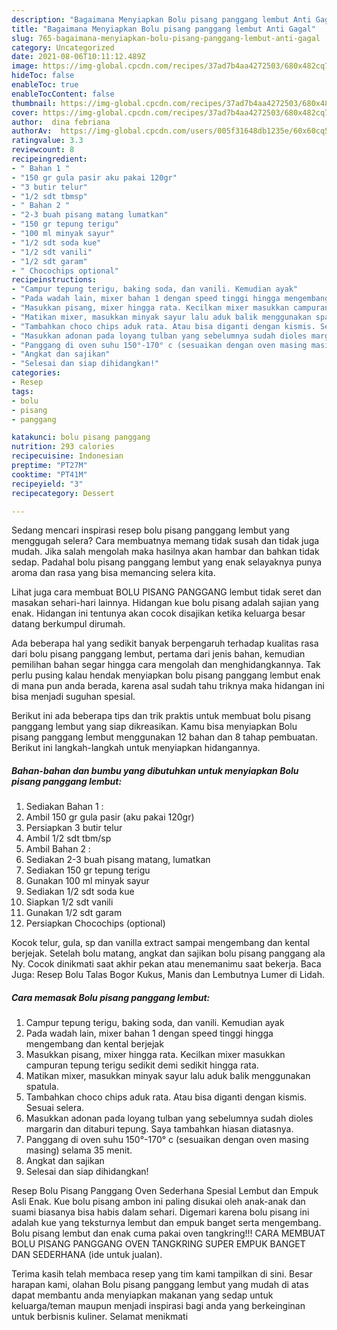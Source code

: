 ```yaml
---
description: "Bagaimana Menyiapkan Bolu pisang panggang lembut Anti Gagal"
title: "Bagaimana Menyiapkan Bolu pisang panggang lembut Anti Gagal"
slug: 765-bagaimana-menyiapkan-bolu-pisang-panggang-lembut-anti-gagal
category: Uncategorized
date: 2021-08-06T10:11:12.489Z
image: https://img-global.cpcdn.com/recipes/37ad7b4aa4272503/680x482cq70/bolu-pisang-panggang-lembut-foto-resep-utama.jpg
hideToc: false
enableToc: true
enableTocContent: false
thumbnail: https://img-global.cpcdn.com/recipes/37ad7b4aa4272503/680x482cq70/bolu-pisang-panggang-lembut-foto-resep-utama.jpg
cover: https://img-global.cpcdn.com/recipes/37ad7b4aa4272503/680x482cq70/bolu-pisang-panggang-lembut-foto-resep-utama.jpg
author:  dina febriana
authorAv:  https://img-global.cpcdn.com/users/005f31648db1235e/60x60cq50/avatar.jpg
ratingvalue: 3.3
reviewcount: 8
recipeingredient:
- " Bahan 1 "
- "150 gr gula pasir aku pakai 120gr"
- "3 butir telur"
- "1/2 sdt tbmsp"
- " Bahan 2 "
- "2-3 buah pisang matang lumatkan"
- "150 gr tepung terigu"
- "100 ml minyak sayur"
- "1/2 sdt soda kue"
- "1/2 sdt vanili"
- "1/2 sdt garam"
- " Chocochips optional"
recipeinstructions:
- "Campur tepung terigu, baking soda, dan vanili. Kemudian ayak"
- "Pada wadah lain, mixer bahan 1 dengan speed tinggi hingga mengembang dan kental berjejak"
- "Masukkan pisang, mixer hingga rata. Kecilkan mixer masukkan campuran tepung terigu sedikit demi sedikit hingga rata."
- "Matikan mixer, masukkan minyak sayur lalu aduk balik menggunakan spatula."
- "Tambahkan choco chips aduk rata. Atau bisa diganti dengan kismis. Sesuai selera."
- "Masukkan adonan pada loyang tulban yang sebelumnya sudah dioles margarin dan ditaburi tepung. Saya tambahkan hiasan diatasnya."
- "Panggang di oven suhu 150°-170° c (sesuaikan dengan oven masing masing) selama 35 menit."
- "Angkat dan sajikan"
- "Selesai dan siap dihidangkan!"
categories:
- Resep
tags:
- bolu
- pisang
- panggang

katakunci: bolu pisang panggang 
nutrition: 293 calories
recipecuisine: Indonesian
preptime: "PT27M"
cooktime: "PT41M"
recipeyield: "3"
recipecategory: Dessert

---
```



Sedang mencari inspirasi resep bolu pisang panggang lembut yang menggugah selera? Cara membuatnya memang tidak susah dan tidak juga mudah. Jika salah mengolah maka hasilnya akan hambar dan bahkan tidak sedap. Padahal bolu pisang panggang lembut yang enak selayaknya punya aroma dan rasa yang bisa memancing selera kita.


Lihat juga cara membuat BOLU PISANG PANGGANG lembut tidak seret dan masakan sehari-hari lainnya. Hidangan kue bolu pisang adalah sajian yang enak. Hidangan ini tentunya akan cocok disajikan ketika keluarga besar datang berkumpul dirumah.

Ada beberapa hal yang sedikit banyak berpengaruh terhadap kualitas rasa dari bolu pisang panggang lembut, pertama dari jenis bahan, kemudian pemilihan bahan segar hingga cara mengolah dan menghidangkannya. Tak perlu pusing kalau hendak menyiapkan bolu pisang panggang lembut enak di mana pun anda berada, karena asal sudah tahu triknya maka hidangan ini bisa menjadi suguhan spesial.


Berikut ini ada beberapa tips dan trik praktis untuk membuat bolu pisang panggang lembut yang siap dikreasikan. Kamu bisa menyiapkan Bolu pisang panggang lembut menggunakan 12 bahan dan 8 tahap pembuatan. Berikut ini langkah-langkah untuk menyiapkan hidangannya.

<!--inarticleads1-->

##### Bahan-bahan dan bumbu yang dibutuhkan untuk menyiapkan Bolu pisang panggang lembut:

1. Sediakan  Bahan 1 :
1. Ambil 150 gr gula pasir (aku pakai 120gr)
1. Persiapkan 3 butir telur
1. Ambil 1/2 sdt tbm/sp
1. Ambil  Bahan 2 :
1. Sediakan 2-3 buah pisang matang, lumatkan
1. Sediakan 150 gr tepung terigu
1. Gunakan 100 ml minyak sayur
1. Sediakan 1/2 sdt soda kue
1. Siapkan 1/2 sdt vanili
1. Gunakan 1/2 sdt garam
1. Persiapkan  Chocochips (optional)


Kocok telur, gula, sp dan vanilla extract sampai mengembang dan kental berjejak. Setelah bolu matang, angkat dan sajikan bolu pisang panggang ala Ny. Cocok dinikmati saat akhir pekan atau menemanimu saat bekerja. Baca Juga: Resep Bolu Talas Bogor Kukus, Manis dan Lembutnya Lumer di Lidah. 

<!--inarticleads2-->

##### Cara memasak Bolu pisang panggang lembut:

1. Campur tepung terigu, baking soda, dan vanili. Kemudian ayak
1. Pada wadah lain, mixer bahan 1 dengan speed tinggi hingga mengembang dan kental berjejak
1. Masukkan pisang, mixer hingga rata. Kecilkan mixer masukkan campuran tepung terigu sedikit demi sedikit hingga rata.
1. Matikan mixer, masukkan minyak sayur lalu aduk balik menggunakan spatula.
1. Tambahkan choco chips aduk rata. Atau bisa diganti dengan kismis. Sesuai selera.
1. Masukkan adonan pada loyang tulban yang sebelumnya sudah dioles margarin dan ditaburi tepung. Saya tambahkan hiasan diatasnya.
1. Panggang di oven suhu 150°-170° c (sesuaikan dengan oven masing masing) selama 35 menit.
1. Angkat dan sajikan
1. Selesai dan siap dihidangkan!

Resep Bolu Pisang Panggang Oven Sederhana Spesial Lembut dan Empuk Asli Enak. Kue bolu pisang ambon ini paling disukai oleh anak-anak dan suami biasanya bisa habis dalam sehari. Digemari karena bolu pisang ini adalah kue yang teksturnya lembut dan empuk banget serta mengembang. Bolu pisang lembut dan enak cuma pakai oven tangkring!!! CARA MEMBUAT BOLU PISANG PANGGANG OVEN TANGKRING SUPER EMPUK BANGET DAN SEDERHANA (ide untuk jualan). 

Terima kasih telah membaca resep yang tim kami tampilkan di sini. Besar harapan kami, olahan Bolu pisang panggang lembut yang mudah di atas dapat membantu anda menyiapkan makanan yang sedap untuk keluarga/teman maupun menjadi inspirasi bagi anda yang berkeinginan untuk berbisnis kuliner. Selamat menikmati
